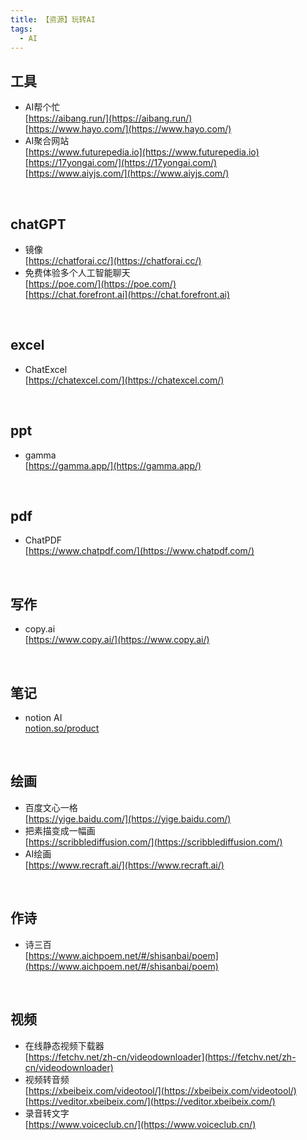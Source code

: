```yaml
---
title: 【资源】玩转AI
tags:
  - AI
---
```

## 工具
- AI帮个忙  
  [https://aibang.run/](https://aibang.run/)  
  [https://www.hayo.com/](https://www.hayo.com/) 
- AI聚合网站  
  [https://www.futurepedia.io](https://www.futurepedia.io)  
  [https://17yongai.com/](https://17yongai.com/)  
  [https://www.aiyjs.com/](https://www.aiyjs.com/)

<br>

## chatGPT
- 镜像  
  [https://chatforai.cc/](https://chatforai.cc/)   
- 免费体验多个人工智能聊天  
  [https://poe.com/](https://poe.com/)  
  [https://chat.forefront.ai](https://chat.forefront.ai)

<br>

## excel
- ChatExcel  
  [https://chatexcel.com/](https://chatexcel.com/)  

<br>

## ppt
- gamma  
  [https://gamma.app/](https://gamma.app/)  

<br>

## pdf
- ChatPDF  
  [https://www.chatpdf.com/](https://www.chatpdf.com/)  

<br>

## 写作
- copy.ai  
  [https://www.copy.ai/](https://www.copy.ai/) 

<br>

## 笔记
- notion AI  
  [notion.so/product](notion.so/product)  

<br>

## 绘画
- 百度文心一格  
  [https://yige.baidu.com/](https://yige.baidu.com/)  
- 把素描变成一幅画  
  [https://scribblediffusion.com/](https://scribblediffusion.com/)  
- AI绘画  
  [https://www.recraft.ai/](https://www.recraft.ai/)  

<br>

## 作诗
- 诗三百  
  [https://www.aichpoem.net/#/shisanbai/poem](https://www.aichpoem.net/#/shisanbai/poem)  

<br>

## 视频
- 在线静态视频下载器  
  [https://fetchv.net/zh-cn/videodownloader](https://fetchv.net/zh-cn/videodownloader)  
- 视频转音频  
  [https://xbeibeix.com/videotool/](https://xbeibeix.com/videotool/)  
  [https://veditor.xbeibeix.com/](https://veditor.xbeibeix.com/)  
- 录音转文字  
  [https://www.voiceclub.cn/](https://www.voiceclub.cn/)  

